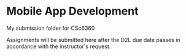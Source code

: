# Mobile App Development
My submission folder for CSc6360

Assignments will be submitted here after the D2L due date passes in accordance with the instructor's request.
